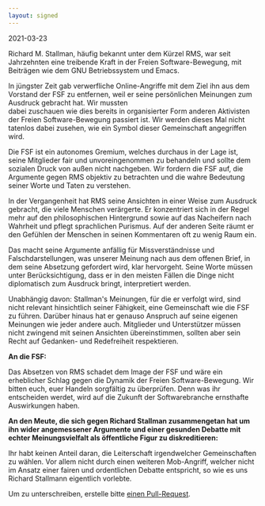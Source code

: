 ```yaml
---
layout: signed
---
```


2021-03-23

Richard M. Stallman, häufig bekannt unter dem Kürzel RMS,
war seit Jahrzehnten eine treibende Kraft in der Freien 
Software-Bewegung, mit Beiträgen wie dem GNU Betriebssystem und Emacs.

In jüngster Zeit gab verwerfliche Online-Angriffe mit dem Ziel ihn
aus dem Vorstand der FSF zu entfernen, weil er seine persönlichen
Meinungen zum Ausdruck gebracht hat. Wir mussten  
dabei zuschauen wie dies bereits in organisierter Form anderen
Aktivisten der Freien Software-Bewegung passiert ist.
Wir werden dieses Mal nicht tatenlos dabei zusehen, wie ein Symbol 
dieser Gemeinschaft angegriffen wird.

Die FSF ist ein autonomes Gremium, welches durchaus in der Lage ist, 
seine Mitglieder fair und unvoreingenommen zu behandeln und sollte 
dem sozialen Druck von außen nicht nachgeben. Wir fordern die 
FSF auf, die Argumente gegen RMS objektiv zu betrachten
und die wahre Bedeutung seiner Worte und Taten zu verstehen.

In der Vergangenheit hat RMS seine Ansichten in einer Weise 
zum Ausdruck gebracht, die viele Menschen verärgerte. Er konzentriert 
sich in der Regel mehr auf den philosophischen Hintergrund sowie 
auf das Nacheifern nach Wahrheit und pflegt sprachlichen Purismus. 
Auf der anderen Seite räumt er den Gefühlen der Menschen in seinen 
Kommentaren oft zu wenig Raum ein. 

Das macht seine Argumente anfällig für Missverständnisse und 
Falschdarstellungen, was unserer Meinung nach aus dem offenen Brief, 
in dem seine Absetzung gefordert wird, klar hervorgeht.
Seine Worte müssen unter Berücksichtigung, dass er in den meisten Fällen 
die Dinge nicht diplomatisch zum Ausdruck bringt, interpretiert werden. 

Unabhängig davon: Stallman's Meinungen, für die er verfolgt wird, 
sind nicht relevant hinsichtlich seiner Fähigkeit, eine Gemeinschaft wie 
die FSF zu führen. 
Darüber hinaus hat er genauso Anspruch auf seine eigenen Meinungen 
wie jeder andere auch. Mitglieder und Unterstützer 
müssen nicht zwingend mit seinen Ansichten übereinstimmen, 
sollten aber sein Recht auf Gedanken- und Redefreiheit respektieren.

**An die FSF:**

Das Absetzen von RMS schadet dem Image der FSF und wäre ein 
erheblicher Schlag gegen die Dynamik der Freien Software-Bewegung.
Wir bitten euch, euer Handeln sorgfältig zu überprüfen. Denn was ihr
entscheiden werdet, wird auf die Zukunft der Softwarebranche ernsthafte
Auswirkungen haben.

**An den Meute, die sich gegen Richard Stallman zusammengetan hat um
ihn wider angemessener Argumente und einer gesunden Debatte mit echter
Meinungsvielfalt als öffentliche Figur zu diskreditieren:**
    
Ihr habt keinen Anteil daran, die Leiterschaft irgendwelcher 
Gemeinschaften zu wählen. Vor allem nicht durch einen weiteren Mob-Angriff, 
welcher nicht im Ansatz einer fairen und ordentlichen Debatte
entspricht, so wie es uns Richard Stallmann eigentlich vorlebte. 

Um zu unterschreiben, erstelle bitte [einen Pull-Request](https://github.com/rms-support-letter/rms-support-letter.github.io/pulls).
